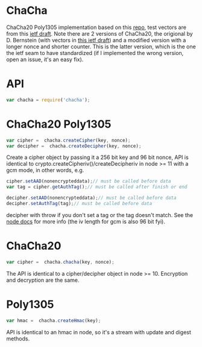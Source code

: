 ChaCha
====


ChaCha20 Poly1305 implementation based on this [repo](https://github.com/devi/chacha20poly1305), test vectors are from this [ietf draft](https://tools.ietf.org/html/draft-irtf-cfrg-chacha20-poly1305-01).  Note there are 2 versions of ChaCha20, the origional by D. Bernstein (with vectors in [this ietf draft](http://tools.ietf.org/html/draft-strombergson-chacha-test-vectors-01)) and a modified version with a longer nonce and shorter counter.  This is the latter version, which is the one the ietf seam to have standardized (if I implemented the wrong version, open an issue, it's an easy fix).

API
===

```js
var chacha = require('chacha');
```

# ChaCha20 Poly1305

```js
var cipher =  chacha.createCipher(key, nonce);
var decipher =  chacha.createDecipher(key, nonce);
```

Create a cipher object by passing it a 256 bit key and 96 bit nonce, API is identical to crypto.createCipheriv()/createDecipheriv in node >= 11 with a gcm mode, in other words, e.g.

```js
cipher.setAAD(nonencrypteddata);// must be called before data
var tag = cipher.getAuthTag();// must be called after finish or end

decipher.setAAD(nonencrypteddata);// must be called before data
decipher.setAuthTag(tag);// must be called before data
```

decipher with throw if you don't set a tag or the tag doesn't match. See the [node docs](https://github.com/joyent/node/blob/cfcb1de130867197cbc9c6012b7e84e08e53d032/doc/api/crypto.markdown#cryptocreatecipherivalgorithm-key-iv) for more info (the iv length for gcm is also 96 bit fyi).

# ChaCha20


```js
var cipher =  chacha.chacha(key, nonce);
```

The API is identical to a cipher/decipher object in node >= 10. Encryption and decryption are the same.

# Poly1305

```js
var hmac =  chacha.createHmac(key);
```

API is identical to an hmac in node, so it's a stream with update and digest methods.